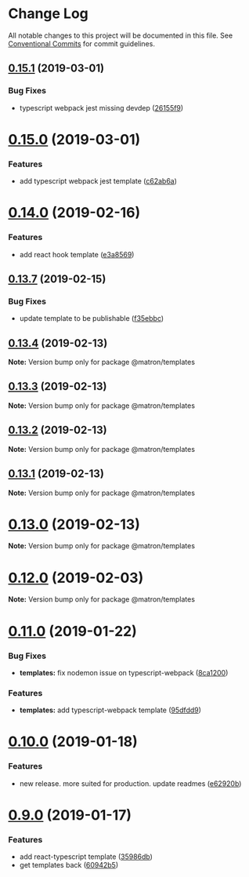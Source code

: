 # Change Log

All notable changes to this project will be documented in this file.
See [Conventional Commits](https://conventionalcommits.org) for commit guidelines.

## [0.15.1](https://github.com/emyann/matron/compare/v0.15.0...v0.15.1) (2019-03-01)


### Bug Fixes

* typescript webpack jest missing devdep ([26155f9](https://github.com/emyann/matron/commit/26155f9))





# [0.15.0](https://github.com/emyann/matron/compare/v0.14.0...v0.15.0) (2019-03-01)


### Features

* add typescript webpack jest template ([c62ab6a](https://github.com/emyann/matron/commit/c62ab6a))





# [0.14.0](https://github.com/emyann/matron/compare/v0.13.7...v0.14.0) (2019-02-16)


### Features

* add react hook template ([e3a8569](https://github.com/emyann/matron/commit/e3a8569))





## [0.13.7](https://github.com/emyann/matron/compare/v0.13.6...v0.13.7) (2019-02-15)


### Bug Fixes

* update template to be publishable ([f35ebbc](https://github.com/emyann/matron/commit/f35ebbc))





## [0.13.4](https://github.com/emyann/matron/compare/v0.13.3...v0.13.4) (2019-02-13)

**Note:** Version bump only for package @matron/templates





## [0.13.3](https://github.com/emyann/matron/compare/v0.13.2...v0.13.3) (2019-02-13)

**Note:** Version bump only for package @matron/templates





## [0.13.2](https://github.com/emyann/matron/compare/v0.13.1...v0.13.2) (2019-02-13)

**Note:** Version bump only for package @matron/templates





## [0.13.1](https://github.com/emyann/matron/compare/v0.13.0...v0.13.1) (2019-02-13)

**Note:** Version bump only for package @matron/templates





# [0.13.0](https://github.com/emyann/matron/compare/v0.12.1...v0.13.0) (2019-02-13)

**Note:** Version bump only for package @matron/templates





# [0.12.0](https://github.com/emyann/matron/compare/v0.11.0...v0.12.0) (2019-02-03)

**Note:** Version bump only for package @matron/templates





# [0.11.0](https://github.com/emyann/matron/compare/v0.10.0...v0.11.0) (2019-01-22)


### Bug Fixes

* **templates:** fix nodemon issue on typescript-webpack ([8ca1200](https://github.com/emyann/matron/commit/8ca1200))


### Features

* **templates:** add typescript-webpack template ([95dfdd9](https://github.com/emyann/matron/commit/95dfdd9))





# [0.10.0](https://github.com/emyann/matron/compare/v0.9.0...v0.10.0) (2019-01-18)


### Features

* new release. more suited for production. update readmes ([e62920b](https://github.com/emyann/matron/commit/e62920b))





# [0.9.0](https://github.com/emyann/matron/compare/v0.8.5...v0.9.0) (2019-01-17)


### Features

* add react-typescript template ([35986db](https://github.com/emyann/matron/commit/35986db))
* get templates back ([60942b5](https://github.com/emyann/matron/commit/60942b5))
